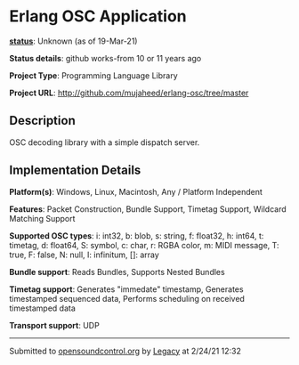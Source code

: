 # Erlang OSC Application

**[status](../implementation-status.html)**: Unknown (as of 19-Mar-21)

**Status details**: 
github works-from 10 or 11 years ago

**Project Type**: Programming Language Library

**Project URL**: <http://github.com/mujaheed/erlang-osc/tree/master>

## Description

OSC decoding library with a simple dispatch server.

## Implementation Details

**Platform(s)**: Windows, Linux, Macintosh, Any / Platform Independent

**Features**: Packet Construction, Bundle Support, Timetag Support, Wildcard Matching Support

**Supported OSC types**: i: int32, b: blob, s: string, f: float32, h: int64, t: timetag, d: float64, S: symbol, c: char, r: RGBA color, m: MIDI message, T: true, F: false, N: null, I: infinitum, []: array

**Bundle support**: Reads Bundles, Supports Nested Bundles

**Timetag support**: Generates "immedate" timestamp, Generates timestamped sequenced data, Performs scheduling on received timestamped data

**Transport support**: UDP

---
Submitted to [opensoundcontrol.org](https://opensoundcontrol.org) by [Legacy](legacy-site.html) at 2/24/21 12:32
